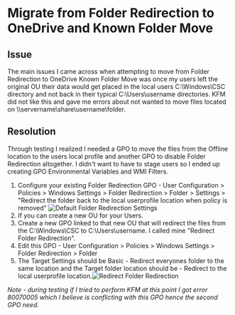 
# Migrate from Folder Redirection to OneDrive and Known Folder Move

## Issue
The main issues I came across when attempting to move from Folder Redirection to OneDrive Known Folder Move was once my users left the original OU their data would get placed in the local users C:\Windows\CSC directory and not back in their typical C:\Users\username directories.  KFM did not like this and gave me errors about not wanted to move files located on \\\servername\share\username\folder.  

## Resolution
Through testing I realized I needed a GPO to move the files from the Offline location to the users local profile and another GPO to disable Folder Redirection altogether. I didn't want to have to stage users so I ended up creating GPO Environmental Variables and WMI Filters.

1.  Configure your existing Folder Redirection GPO - User Configuration > Policies > Windows Settings > Folder Redirection > Folder > Settings > "Redirect the folder back to the local userprofile location when policy is removed" 
![Default Folder Redirection Settings](https://github.com/jeffprandall/randoms/blob/master/microsoft/Default%20Folder%20Redirection%20Settings.png)
2.  If you can create a new OU for your Users.
3.  Create a new GPO linked to that new OU that will redirect the files from the C:\Windows\CSC to C:\Users\username.  I called mine "Redirect Folder Redirection".
4.  Edit this GPO - User Configuration > Policies > Windows Settings > Folder Redirection > Folder
5.  The Target Settings should be Basic - Redirect everyones folder to the same location and the Target folder location should be - Redirect to the local userprofile location.![Redirect Folder Redirection](https://github.com/jeffprandall/randoms/blob/master/microsoft/Redirect%20Folder%20Redirection.png)


*Note - during testing if I tried to perform KFM at this point I got error 80070005 which I believe is conflicting with this GPO hence the second GPO need.*
